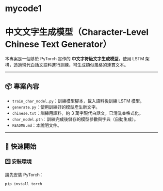 # mycode1
# 中文文字生成模型（Character-Level Chinese Text Generator）

本專案是一個基於 PyTorch 實作的 **中文字符級文字生成模型**，使用 LSTM 架構，透過現代白話文語料進行訓練，可生成類似風格的連貫文本。

---

## 📦 專案內容

- `train_char_model.py`：訓練模型腳本，載入語料後訓練 LSTM 模型。
- `generate.py`：使用訓練好的模型產生新文字。
- `chinese.txt`：訓練用語料，約 3 萬字現代白話文，已清洗並格式化。
- `char_model.pth`：訓練完成後儲存的模型參數與字典（自動生成）。
- `README.md`：本說明文件。

---

## 🚀 快速開始

### 1️⃣ 安裝環境

請先安裝 PyTorch：

```bash
pip install torch
